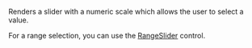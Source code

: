 Renders a slider with a numeric scale which allows the user to select a value.

For a range selection, you can use the [RangeSlider](~/controls/businesspack/RangeSlider) control.